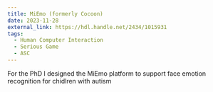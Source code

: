 ```yaml
---
title: MiEmo (formerly Cocoon)
date: 2023-11-28
external_link: https://hdl.handle.net/2434/1015931
tags:
  - Human Computer Interaction
  - Serious Game
  - ASC
---
```


For the PhD I designed the MiEmo platform to support face emotion recognition for chidlren with autism

<!--more-->
